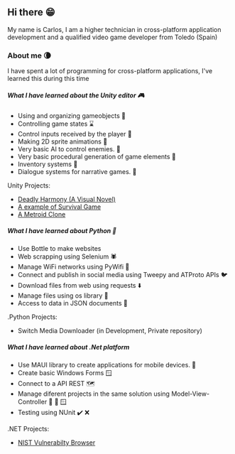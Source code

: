 ## Hi there :grin:

My name is Carlos, I am a higher technician in cross-platform application development and a qualified video game developer from Toledo (Spain)

### About me :waning_crescent_moon:
I have spent a lot of programming for cross-platform applications, I've learned this during this time 

##### What I have learned about the Unity editor  :video_game:
- Using and organizing gameobjects 💊
- Controlling game states ⌛
- Control inputs received by the player 🔫
- Making 2D sprite animations 🏃
- Very basic AI to control enemies. 👾
- Very basic procedural generation of game elements 🗻
- Inventory systems 📂
- Dialogue systems for narrative games. 📕

Unity Projects:
- [Deadly Harmony (A Visual Novel)](https://github.com/ChaconMoon/Deadly-Harmony)
- [A example of Survival Game](https://github.com/ChaconMoon/Island-Survival-Test)
- [A Metroid Clone](https://github.com/ChaconMoon/PixelMetroid)

##### What I have learned about Python 🐍
- Use Bottle to make websites
- Web scrapping using Selenium 🕷️
- Manage WiFi networks using PyWifi 🛜
- Connect and publish in social media using Tweepy and ATProto APIs 🐦
- Download files from web using requests ⬇️
- Manage files using os library 📁
- Access to data in JSON documents 💾

.Python Projects:
- Switch Media Downloader (in Development, Private repository)

##### What I have learned about .Net platform
- Use MAUI library to create applications for mobile devices. 🌴
- Create basic Windows Forms 🪟
- Connect to a API REST 🗺️
- Manage diferent projects in the same solution using Model-View-Controller 💾 🔄 🪟
- Testing using NUnit ✔️ ❌

.NET Projects:
- [NIST Vulnerabilty Browser](https://github.com/ChaconMoon/NIST-Vulnerabilities-Browser)
